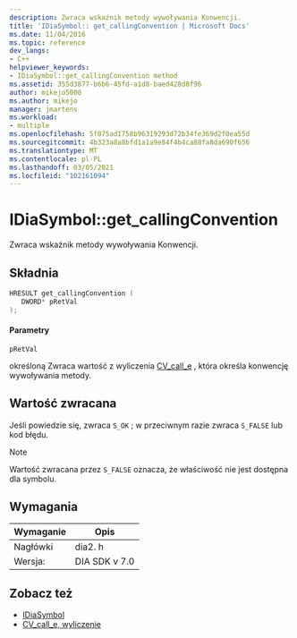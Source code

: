 ```yaml
---
description: Zwraca wskaźnik metody wywoływania Konwencji.
title: 'IDiaSymbol:: get_callingConvention | Microsoft Docs'
ms.date: 11/04/2016
ms.topic: reference
dev_langs:
- C++
helpviewer_keywords:
- IDiaSymbol::get_callingConvention method
ms.assetid: 355d3877-b6b6-45fd-a1d8-baed428d8f96
author: mikejo5000
ms.author: mikejo
manager: jmartens
ms.workload:
- multiple
ms.openlocfilehash: 5f075ad1758b96319293d72b34fe369d2f0ea55d
ms.sourcegitcommit: 4b323a8a8bfd1a1a9e84f4b4ca88fa8da690f656
ms.translationtype: MT
ms.contentlocale: pl-PL
ms.lasthandoff: 03/05/2021
ms.locfileid: "102161094"
---
```

# <a name="idiasymbolget_callingconvention"></a>IDiaSymbol::get_callingConvention
Zwraca wskaźnik metody wywoływania Konwencji.

## <a name="syntax"></a>Składnia

```C++
HRESULT get_callingConvention ( 
   DWORD* pRetVal
);
```

#### <a name="parameters"></a>Parametry
 `pRetVal`

określoną Zwraca wartość z wyliczenia [CV_call_e](../../debugger/debug-interface-access/cv-call-e.md) , która określa konwencję wywoływania metody.

## <a name="return-value"></a>Wartość zwracana
 Jeśli powiedzie się, zwraca `S_OK` ; w przeciwnym razie zwraca `S_FALSE` lub kod błędu.

> [!NOTE]
> Wartość zwracana przez `S_FALSE` oznacza, że właściwość nie jest dostępna dla symbolu.

## <a name="requirements"></a>Wymagania

|Wymaganie|Opis|
|-----------------|-----------------|
|Nagłówki|dia2. h|
|Wersja:|DIA SDK v 7.0|

## <a name="see-also"></a>Zobacz też
- [IDiaSymbol](../../debugger/debug-interface-access/idiasymbol.md)
- [CV_call_e, wyliczenie](../../debugger/debug-interface-access/cv-call-e.md)
